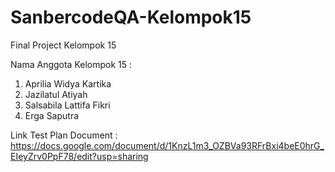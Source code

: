 # SanbercodeQA-Kelompok15
Final Project Kelompok 15

Nama Anggota Kelompok 15 :
1. Aprilia Widya Kartika
2. Jazilatul Atiyah
3. Salsabila Lattifa Fikri
4. Erga Saputra

Link Test Plan Document : https://docs.google.com/document/d/1KnzL1m3_OZBVa93RFrBxi4beE0hrG_EIeyZrv0PpF78/edit?usp=sharing
